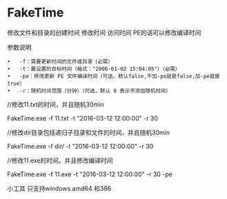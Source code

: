 # FakeTime

修改文件和目录的创建时间 修改时间 访问时间 PE的话可以修改编译时间

参数说明

	•	-f：需要更新时间的文件或目录（必需）
	•	-t：要设置的目标时间（格式："2006-01-02 15:04:05"）（必需）
	•	-pe：修改更新 PE 文件编译时间（可选，默认false,不加-pe就是false,加-pe就是true）
	•	-r：随机时间范围（分钟）（可选，默认 0 表示不添加随机时间）

//修改11.txt的时间，并且随机30min

FakeTime.exe -f 11.txt -t "2016-03-12 12:00:00" -r 30

//修改dir目录包括递归子目录和文件的时间，并且随机30min

FakeTime.exe -f dir/ -t "2016-03-12 12:00:00" -r 30

//修改11.exe的时间，并且修改编译时间

FakeTime.exe -f 11.exe -t "2016-03-12 12:00:00" -r 30 -pe



小工具 只支持windows amd64 和386

